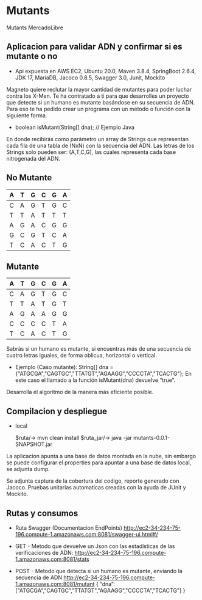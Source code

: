 # Mutants

Mutants MercadoLibre

## Aplicacion para validar ADN y confirmar si es mutante o no

- Api expuesta en AWS EC2, Ubuntu 20.0, Maven 3.8.4, SpringBoot 2.6.4, JDK 17, MariaDB, Jacoco 0.8.5, Swagger 3.0, Junit, Mockito

Magneto quiere reclutar la mayor cantidad de mutantes para poder luchar
contra los X-Men.
Te ha contratado a ti para que desarrolles un proyecto que detecte si un
humano es mutante basándose en su secuencia de ADN.
Para eso te ha pedido crear un programa con un método o función con la siguiente forma.

- boolean isMutant(String[] dna); // Ejemplo Java

En donde recibirás como parámetro un array de Strings que representan cada fila de una tabla
de (NxN) con la secuencia del ADN. Las letras de los Strings solo pueden ser: (A,T,C,G), las
cuales representa cada base nitrogenada del ADN.

## No Mutante

| A   | T   | G   | C   | G   | A   |
| --- | --- | --- | --- | --- | --- |
| C   | A   | G   | T   | G   | C   |
| T   | T   | A   | T   | T   | T   |
| A   | G   | A   | C   | G   | G   |
| G   | C   | G   | T   | C   | A   |
| T   | C   | A   | C   | T   | G   |

## Mutante

| A   | T   | G   | C   | G   | A   |
| --- | --- | --- | --- | --- | --- |
| C   | A   | G   | T   | G   | C   |
| T   | T   | A   | T   | G   | T   |
| A   | G   | A   | A   | G   | G   |
| C   | C   | C   | C   | T   | A   |
| T   | C   | A   | C   | T   | G   |

Sabrás si un humano es mutante, si encuentras más de una secuencia de cuatro letras iguales​, de forma oblicua, horizontal o vertical.

- Ejemplo (Caso mutante):
  String[] dna = {"ATGCGA","CAGTGC","TTATGT","AGAAGG","CCCCTA","TCACTG"};
  En este caso el llamado a la función isMutant(dna) devuelve “true”.

Desarrolla el algoritmo de la manera más eficiente posible.

## Compilacion y despliegue

- local
  
  $ruta/-> mvn clean install
  $ruta_jar/-> java -jar mutants-0.0.1-SNAPSHOT.jar

La aplicacion apunta a una base de datos montada en la nube, sin embargo se puede configurar el properties para apuntar a una base de datos local, se adjunta dump.

Se adjunta captura de la cobertura del codigo, reporte generado con Jacoco.
Pruebas unitarias automaticas creadas con la ayuda de JUnit y Mockito.

## Rutas y consumos

- Ruta Swagger (Documentacion EndPoints)
  http://ec2-34-234-75-196.compute-1.amazonaws.com:8081/swagger-ui.html#/

- GET - Metodo que devuelve un Json con las estadísticas de las verificaciones de ADN:
  http://ec2-34-234-75-196.compute-1.amazonaws.com:8081/stats

- POST - Metodo que detecta si un humano es mutante, enviando la secuencia de ADN
  http://ec2-34-234-75-196.compute-1.amazonaws.com:8081/mutant
  {
  “dna”:["ATGCGA","CAGTGC","TTATGT","AGAAGG","CCCCTA","TCACTG"]
  }
